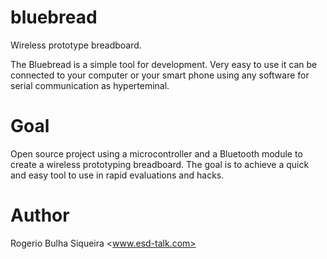bluebread
=========

Wireless prototype breadboard. 

The Bluebread is a simple tool for development. Very easy to use 
it can be connected to  your computer or your smart phone  using 
any software for serial communication as hyperteminal.

Goal
====

Open source project using a microcontroller and a Bluetooth 
module to create a wireless prototyping breadboard. The goal is 
to achieve a quick and easy tool to use in rapid evaluations and 
hacks.

Author
======
Rogerio Bulha Siqueira <www.esd-talk.com>

